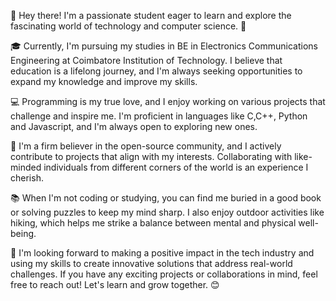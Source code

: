 👋 Hey there! I'm a passionate student eager to learn and explore the fascinating world of technology and computer science. 🚀

🎓 Currently, I'm pursuing my studies in BE in Electronics Communications Engineering at Coimbatore Institution of Technology. I believe that education is a lifelong journey, and I'm always seeking opportunities to expand my knowledge and improve my skills.

💻 Programming is my true love, and I enjoy working on various projects that challenge and inspire me. I'm proficient in languages like C,C++, Python and Javascript, and I'm always open to exploring new ones.

🌱 I'm a firm believer in the open-source community, and I actively contribute to projects that align with my interests. Collaborating with like-minded individuals from different corners of the world is an experience I cherish.

📚 When I'm not coding or studying, you can find me buried in a good book or solving puzzles to keep my mind sharp. I also enjoy outdoor activities like hiking, which helps me strike a balance between mental and physical well-being.

🌟 I'm looking forward to making a positive impact in the tech industry and using my skills to create innovative solutions that address real-world challenges. If you have any exciting projects or collaborations in mind, feel free to reach out! Let's learn and grow together. 😊
